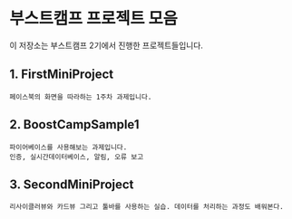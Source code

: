 # 부스트캠프 프로젝트 모음
이 저장소는 부스트캠프 2기에서 진행한 프로젝트들입니다.

## 1. FirstMiniProject
```
페이스북의 화면을 따라하는 1주차 과제입니다.
```

## 2. BoostCampSample1
```
파이어베이스를 사용해보는 과제입니다.
인증, 실시간데이터베이스, 알림, 오류 보고
```
## 3. SecondMiniProject
```
리사이클러뷰와 카드뷰 그리고 툴바를 사용하는 실습. 데이터를 처리하는 과정도 배워본다.
```
